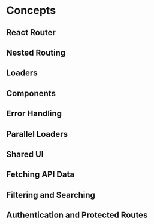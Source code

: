 # Concepts

## React Router

## Nested Routing

## Loaders

## Components

## Error Handling

## Parallel Loaders

## Shared UI

## Fetching API Data

## Filtering and Searching

## Authentication and Protected Routes
